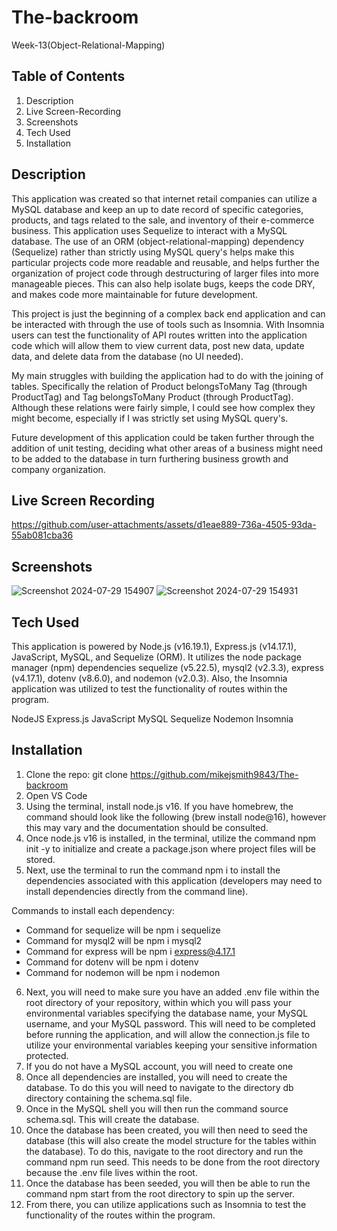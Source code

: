 # The-backroom
Week-13(Object-Relational-Mapping)

## Table of Contents
1. Description
2. Live Screen-Recording
3. Screenshots
4. Tech Used
5. Installation

## Description
This application was created so that internet retail companies can utilize a MySQL database and keep an up to date record of specific categories, products, and tags related to the sale, and inventory of their e-commerce business. This application uses Sequelize to interact with a MySQL database. The use of an ORM (object-relational-mapping) dependency (Sequelize) rather than strictly using MySQL query's helps make this particular projects code more readable and reusable, and helps further the organization of project code through destructuring of larger files into more manageable pieces. This can also help isolate bugs, keeps the code DRY, and makes code more maintainable for future development.

This project is just the beginning of a complex back end application and can be interacted with through the use of tools such as Insomnia. With Insomnia users can test the functionality of API routes written into the application code which will allow them to view current data, post new data, update data, and delete data from the database (no UI needed).

My main struggles with building the application had to do with the joining of tables. Specifically the relation of Product belongsToMany Tag (through ProductTag) and Tag belongsToMany Product (through ProductTag). Although these relations were fairly simple, I could see how complex they might become, especially if I was strictly set using MySQL query's.

Future development of this application could be taken further through the addition of unit testing, deciding what other areas of a business might need to be added to the database in turn furthering business growth and company organization.

## Live Screen Recording


https://github.com/user-attachments/assets/d1eae889-736a-4505-93da-55ab081cba36


## Screenshots
![Screenshot 2024-07-29 154907](https://github.com/user-attachments/assets/dd91d943-785e-4591-a000-942b0c4ca26a)
![Screenshot 2024-07-29 154931](https://github.com/user-attachments/assets/694b97f5-c06c-4985-9542-e597c464bf72)

## Tech Used
This application is powered by Node.js (v16.19.1), Express.js (v14.17.1), JavaScript, MySQL, and Sequelize (ORM). It utilizes the node package manager (npm) dependencies sequelize (v5.22.5), mysql2 (v2.3.3), express (v4.17.1), dotenv (v8.6.0), and nodemon (v2.0.3). Also, the Insomnia application was utilized to test the functionality of routes within the program.

NodeJS Express.js JavaScript MySQL Sequelize Nodemon Insomnia

## Installation
1. Clone the repo: git clone https://github.com/mikejsmith9843/The-backroom
2. Open VS Code
3. Using the terminal, install node.js v16. If you have homebrew, the command should look like the following (brew install node@16), however this may vary and the documentation should be consulted.
4. Once node.js v16 is installed, in the terminal, utilize the command npm init -y to initialize and create a package.json where project files will be stored.
5. Next, use the terminal to run the command npm i to install the dependencies associated with this application (developers may need to install dependencies directly from the command line).

Commands to install each dependency:

- Command for sequelize will be npm i sequelize
- Command for mysql2 will be npm i mysql2
- Command for express will be npm i express@4.17.1
- Command for dotenv will be npm i dotenv
- Command for nodemon will be npm i nodemon
6. Next, you will need to make sure you have an added .env file within the root directory of your repository, within which you will pass your environmental variables specifying the database name, your MySQL username, and your MySQL password. This will need to be completed before running the application, and will allow the connection.js file to utilize your environmental variables keeping your sensitive information protected.
7. If you do not have a MySQL account, you will need to create one
8. Once all dependencies are installed, you will need to create the database. To do this you will need to navigate to the directory db directory containing the schema.sql file.
9. Once in the MySQL shell you will then run the command source schema.sql. This will create the database.
10. Once the database has been created, you will then need to seed the database (this will also create the model structure for the tables within the database). To do this, navigate to the root directory and run the command npm run seed. This needs to be done from the root directory because the .env file lives within the root.
11. Once the database has been seeded, you will then be able to run the command npm start from the root directory to spin up the server.
12. From there, you can utilize applications such as Insomnia to test the functionality of the routes within the program.
